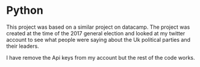 # Python

This project was based on a similar project on datacamp. The project was created at the time of the 2017 general election and looked at my twitter account to see what people were saying about the Uk political parties and their leaders.

I have remove the Api keys from my account but the rest of the code works.
